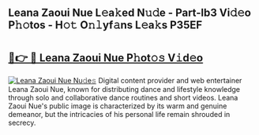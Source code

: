 ## Leana Zaoui Nue L𝚎a𝚔ed N𝚞𝚍e - Part-lb3 Vi𝚍𝚎o P𝚑𝚘tos - H𝚘𝚝 O𝚗𝚕yf𝚊ns L𝚎a𝚔s P35EF

# <h2><a href="http://kfckuc.oniu.top/?m=Leana+Zaoui+Nue">🔗👉 🔴 Leana Zaoui Nue P𝚑ot𝚘𝚜 V𝚒d𝚎o</a></h2>

[![Leana Zaoui Nue Nu𝚍e𝚜](https://i.imgur.com/0qMVB7G.gif)](http://kfckuc.oniu.top/?m=Leana+Zaoui+Nue)
Digital content provider and web entertainer Leana Zaoui Nue, known for distributing dance and lifestyle knowledge through solo and collaborative dance routines and short videos. Leana Zaoui Nue's public image is characterized by its warm and genuine demeanor, but the intricacies of his personal life remain shrouded in secrecy.  
